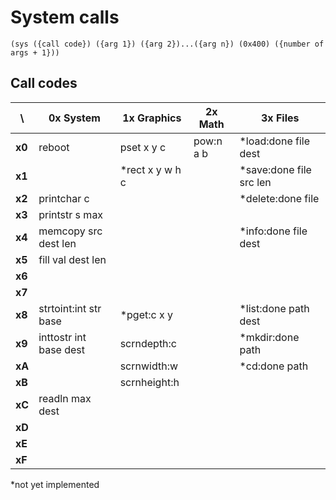 System calls
============

```wat
(sys ({call code}) ({arg 1}) ({arg 2})...({arg n}) (0x400) ({number of args + 1}))
```

Call codes
----------

\      | 0x System              | 1x Graphics     | 2x Math   | 3x Files
-------|------------------------|-----------------|-----------|------------------------
**x0** | reboot                 | pset x y c      | pow:n a b | *load:done file dest
**x1** |                        | *rect x y w h c |           | *save:done file src len
**x2** | printchar c            |                 |           | *delete:done file
**x3** | printstr s max         |                 |           |
**x4** | memcopy src dest len   |                 |           | *info:done file dest
**x5** | fill val dest len      |                 |           |
**x6** |                        |                 |           |
**x7** |                        |                 |           |
**x8** | strtoint:int str base  | *pget:c x y     |           | *list:done path dest
**x9** | inttostr int base dest | scrndepth:c     |           | *mkdir:done path
**xA** |                        | scrnwidth:w     |           | *cd:done path
**xB** |                        | scrnheight:h    |           |
**xC** | readln max dest        |                 |           |
**xD** |                        |                 |           |
**xE** |                        |                 |           |
**xF** |                        |                 |           |

*not yet implemented
